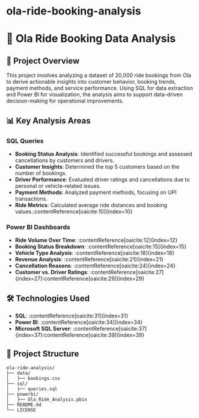 # ola-ride-booking-analysis
# 🚖 Ola Ride Booking Data Analysis


## 📌 Project Overview

This project involves analyzing a dataset of 20,000 ride bookings from Ola to derive actionable insights into customer behavior, booking trends, payment methods, and service performance. Using SQL for data extraction and Power BI for visualization, the analysis aims to support data-driven decision-making for operational improvements.

## 📊 Key Analysis Areas

### SQL Queries

- **Booking Status Analysis**: Identified successful bookings and assessed cancellations by customers and drivers.
- **Customer Insights**: Determined the top 5 customers based on the number of bookings.
- **Driver Performance**: Evaluated driver ratings and cancellations due to personal or vehicle-related issues.
- **Payment Methods**: Analyzed payment methods, focusing on UPI transactions.
- **Ride Metrics**: Calculated average ride distances and booking values.:contentReference[oaicite:10]{index=10}

### Power BI Dashboards

- **Ride Volume Over Time**: :contentReference[oaicite:12]{index=12}
- **Booking Status Breakdown**: :contentReference[oaicite:15]{index=15}
- **Vehicle Type Analysis**: :contentReference[oaicite:18]{index=18}
- **Revenue Analysis**: :contentReference[oaicite:21]{index=21}
- **Cancellation Reasons**: :contentReference[oaicite:24]{index=24}
- **Customer vs. Driver Ratings**: :contentReference[oaicite:27]{index=27}:contentReference[oaicite:29]{index=29}

## 🛠️ Technologies Used

- **SQL**: :contentReference[oaicite:31]{index=31}
- **Power BI**: :contentReference[oaicite:34]{index=34}
- **Microsoft SQL Server**: :contentReference[oaicite:37]{index=37}:contentReference[oaicite:39]{index=39}

## 📁 Project Structure

```plaintext
ola-ride-analysis/
├── data/
│   ├── bookings.csv
├── sql/
│   ├── queries.sql
├── powerbi/
│   ├── Ola_Ride_Analysis.pbix
├── README.md
└── LICENSE
